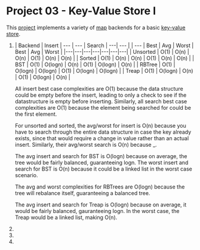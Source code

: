 Project 03 - Key-Value Store I
==============================

This [project] implements a variety of [map] backends for a basic [key-value
store].

[project]:          https://www3.nd.edu/~pbui/teaching/cse.30331.fa16/project03.html
[map]:              https://en.wikipedia.org/wiki/Associative_array
[key-value store]:  https://en.wikipedia.org/wiki/Key-value_database



1. | Backend | Insert | --- | --- | Search | ---| --- |
| --- | Best | Avg | Worst | Best | Avg | Worst |
|---|---|---|---|---|---|---|
| Unsorted | O(1) | O(n) | O(n) | O(1) | O(n) | O(n) |
| Sorted | O(1) | O(n) | O(n) | O(1) | O(n) | O(n) |
| BST | O(1) | O(logn) | O(n) | O(1) | O(logn) | O(n) |
| RBTree | O(1) | O(logn) | O(logn) | O(1) | O(logn) | O(logn) |
| Treap | O(1) | O(logn) | O(n) | O(1) | O(logn) | O(n) |



    All insert best case complexities are O(1) because the data structure could be empty before the insert, leading to only a check to see if the datastructure is empty before inserting. Similarly, all search best case complexities are O(1) because the element being searched for could be the first element.

    For unsorted and sorted, the avg/worst for insert is O(n) because you have to search through the entire data structure in case the key already exists, since that would require a change in value rather than an actual insert. Similarly, their avg/worst search is O(n) because _.
    
    The avg insert and search for BST is O(logn) because on average, the tree would be fairly balanced, guaranteeing logn. The worst insert and search for BST is O(n) because it could be a linked list in the worst case scenario.

    The avg and worst complexities for RBTrees are O(logn) because the tree will rebalance itself, guaranteeing a balanced tree.

    The avg insert and search for Treap is O(logn) because on average, it would be fairly balanced, gauranteeing logn. In the worst case, the Treap would be a linked list, making O(n).


2. 


3.


4.
